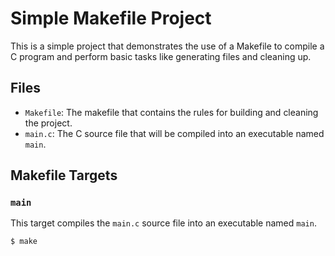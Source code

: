 # Simple Makefile Project

This is a simple project that demonstrates the use of a Makefile to compile a C program and perform basic tasks like generating files and cleaning up.

## Files

- `Makefile`: The makefile that contains the rules for building and cleaning the project.
- `main.c`: The C source file that will be compiled into an executable named `main`.

## Makefile Targets

### `main`

This target compiles the `main.c` source file into an executable named `main`.

```sh
$ make

